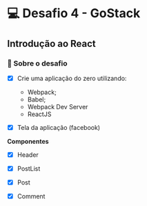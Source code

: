 # :computer: Desafio 4 - GoStack

## Introdução ao React

### :rocket: Sobre o desafio

- [x] Crie uma aplicação do zero utilizando:
	* Webpack;
	* Babel;
	* Webpack Dev Server
	* ReactJS

- [x] Tela da aplicação (facebook)

**Componentes**

- [x] Header
- [x] PostList
- [x] Post
- [x] Comment

